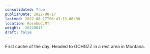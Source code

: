 ```yaml
---
consolidated: True
publishDate: 2022-08-17
lastmod: 2022-08-17T06:43:13-06:00
location: Rosebud,MT
weight: -20220817
draft: false
---
```

First cache of the day:  Headed to GCHGZZ in a rest area in Montana.
 